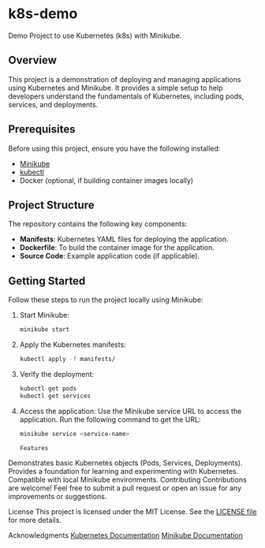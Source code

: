 # k8s-demo

Demo Project to use Kubernetes (k8s) with Minikube.

## Overview

This project is a demonstration of deploying and managing applications using Kubernetes and Minikube. It provides a simple setup to help developers understand the fundamentals of Kubernetes, including pods, services, and deployments.

## Prerequisites

Before using this project, ensure you have the following installed:

- [Minikube](https://minikube.sigs.k8s.io/docs/start/)
- [kubectl](https://kubernetes.io/docs/tasks/tools/)
- Docker (optional, if building container images locally)

## Project Structure

The repository contains the following key components:

- **Manifests**: Kubernetes YAML files for deploying the application.
- **Dockerfile**: To build the container image for the application.
- **Source Code**: Example application code (if applicable).

## Getting Started

Follow these steps to run the project locally using Minikube:

1. Start Minikube:
   ```bash
   minikube start
2. Apply the Kubernetes manifests:
   ```bash
   kubectl apply -f manifests/
3. Verify the deployment:
   ````bash
   kubectl get pods
   kubectl get services
4. Access the application: Use the Minikube service URL to access the application. Run the following command to get the URL:
   ````bash
   minikube service <service-name>

   Features
Demonstrates basic Kubernetes objects (Pods, Services, Deployments).
Provides a foundation for learning and experimenting with Kubernetes.
Compatible with local Minikube environments.
Contributing
Contributions are welcome! Feel free to submit a pull request or open an issue for any improvements or suggestions.

License
This project is licensed under the MIT License. See the [LICENSE file](LICENSE) for more details.

Acknowledgments
[Kubernetes Documentation](https://kubernetes.io/docs/)
[Minikube Documentation](https://minikube.sigs.k8s.io/docs/)

